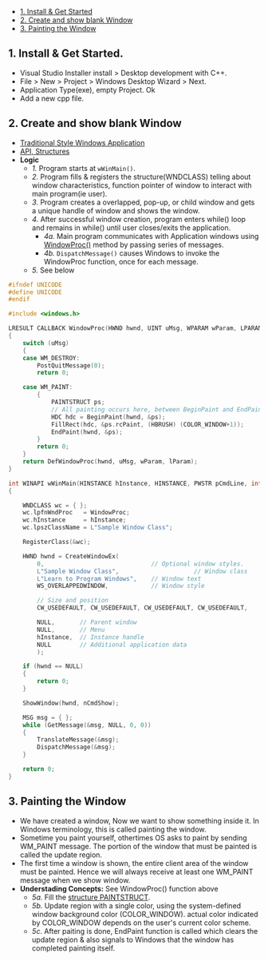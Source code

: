 - [1. Install & Get Started](#get)
- [2. Create and show blank Window](#create)
- [3. Painting the Window](#paint)

<a name=get></a>
## 1. Install & Get Started.
- Visual Studio Installer install > Desktop development with C++.
- File > New > Project > Windows Desktop Wizard > Next.
- Application Type(exe), empty Project. Ok
- Add a new cpp file.

<a name=create></a>
## 2. Create and show blank Window
- [Traditional Style Windows Application](traditional_Windows_app.md)
- [API, Structures](/Operating_Systems/Windows/API_Structures)
- **Logic**
  - _1._ Program starts at `wWinMain()`. 
  - _2._ Program fills & registers the structure(WNDCLASS) telling about window characteristics, function pointer of window to interact with main program(ie user).
  - _3._ Program creates a overlapped, pop-up, or child window and gets a unique handle of window and shows the window.
  - _4._ After successful window creation, program enters while() loop and remains in while() until user closes/exits the application.
    - _4a._ Main program communicates with Application windows using [WindowProc()](/Operating_Systems/Windows/API_Structures) method by passing series of messages.
    - _4b._ `DispatchMessage()` causes Windows to invoke the WindowProc function, once for each message.
  - _5._ See below
```cpp
#ifndef UNICODE
#define UNICODE
#endif 

#include <windows.h>

LRESULT CALLBACK WindowProc(HWND hwnd, UINT uMsg, WPARAM wParam, LPARAM lParam)       //4a
{
    switch (uMsg)
    {
    case WM_DESTROY:
        PostQuitMessage(0);
        return 0;

    case WM_PAINT:
        {
            PAINTSTRUCT ps;
            // All painting occurs here, between BeginPaint and EndPaint.
            HDC hdc = BeginPaint(hwnd, &ps);                                    //5a
            FillRect(hdc, &ps.rcPaint, (HBRUSH) (COLOR_WINDOW+1));             //5b
            EndPaint(hwnd, &ps);                                               //5c
        }
        return 0;
    }
    return DefWindowProc(hwnd, uMsg, wParam, lParam);
}

int WINAPI wWinMain(HINSTANCE hInstance, HINSTANCE, PWSTR pCmdLine, int nCmdShow)   //1
{

    WNDCLASS wc = { };                                                              //2
    wc.lpfnWndProc   = WindowProc;
    wc.hInstance     = hInstance;
    wc.lpszClassName = L"Sample Window Class";

    RegisterClass(&wc);                                                             //2

    HWND hwnd = CreateWindowEx(                                                     //3
        0,                              // Optional window styles.
        L"Sample Window Class",                     // Window class
        L"Learn to Program Windows",    // Window text
        WS_OVERLAPPEDWINDOW,            // Window style

        // Size and position
        CW_USEDEFAULT, CW_USEDEFAULT, CW_USEDEFAULT, CW_USEDEFAULT,

        NULL,       // Parent window    
        NULL,       // Menu
        hInstance,  // Instance handle
        NULL        // Additional application data
        );

    if (hwnd == NULL)
    {
        return 0;
    }

    ShowWindow(hwnd, nCmdShow);                                                  //3

    MSG msg = { };
    while (GetMessage(&msg, NULL, 0, 0))                                        //4
    {
        TranslateMessage(&msg);
        DispatchMessage(&msg);
    }

    return 0;
}
```

<a name=paint></a>
## 3. Painting the Window
- We have created a window, Now we want to show something inside it. In Windows terminology, this is called painting the window.
- Sometime you paint yourself, othertimes OS asks to paint by sending WM_PAINT message. The portion of the window that must be painted is called the update region.
- The first time a window is shown, the entire client area of the window must be painted. Hence we will always receive at least one WM_PAINT message when we show window.
- **Understading Concepts:** See WindowProc() function above
  - _5a._ Fill the [structure PAINTSTRUCT](/Operating_Systems/Windows/API_Structures).
  - _5b._ Update region with a single color, using the system-defined window background color (COLOR_WINDOW). actual color indicated by COLOR_WINDOW depends on the user's current color scheme.
  - _5c._ After paiting is done, EndPaint function is called which clears the update region & also signals to Windows that the window has completed painting itself.
